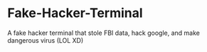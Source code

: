 # Fake-Hacker-Terminal
A fake hacker terminal that stole FBI data, hack google, and make dangerous virus (LOL XD)
